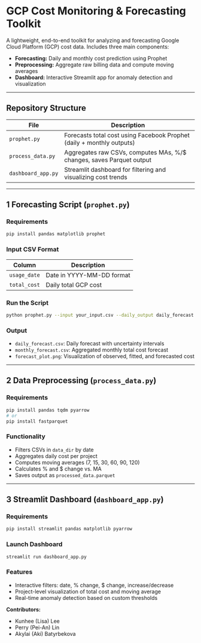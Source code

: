# GCP Cost Monitoring & Forecasting Toolkit

A lightweight, end-to-end toolkit for analyzing and forecasting Google Cloud Platform (GCP) cost data. Includes three main components:

- **Forecasting:** Daily and monthly cost prediction using Prophet
- **Preprocessing:** Aggregate raw billing data and compute moving averages
- **Dashboard:** Interactive Streamlit app for anomaly detection and visualization

---

## Repository Structure

| File               | Description                                                 |
|--------------------|-------------------------------------------------------------|
| `prophet.py`    | Forecasts total cost using Facebook Prophet (daily + monthly outputs) |
| `process_data.py`  | Aggregates raw CSVs, computes MAs, %/$ changes, saves Parquet output |
| `dashboard_app.py` | Streamlit dashboard for filtering and visualizing cost trends         |

---

## 1 Forecasting Script (`prophet.py`)

### Requirements
```bash
pip install pandas matplotlib prophet
```

### Input CSV Format
| Column       | Description                 |
|--------------|-----------------------------|
| `usage_date` | Date in YYYY-MM-DD format   |
| `total_cost` | Daily total GCP cost        |

### Run the Script
```bash
python prophet.py --input your_input.csv --daily_output daily_forecast.csv --monthly_output monthly_forecast.csv
```

### Output
- `daily_forecast.csv`: Daily forecast with uncertainty intervals
- `monthly_forecast.csv`: Aggregated monthly total cost forecast
- `forecast_plot.png`: Visualization of observed, fitted, and forecasted cost

---

## 2 Data Preprocessing (`process_data.py`)

### Requirements
```bash
pip install pandas tqdm pyarrow
# or
pip install fastparquet
```

### Functionality
- Filters CSVs in `data_dir` by date
- Aggregates daily cost per project
- Computes moving averages (7, 15, 30, 60, 90, 120)
- Calculates % and $ change vs. MA
- Saves output as `processed_data.parquet`

---

## 3 Streamlit Dashboard (`dashboard_app.py`)

### Requirements
```bash
pip install streamlit pandas matplotlib pyarrow
```

### Launch Dashboard
```bash
streamlit run dashboard_app.py
```

### Features
- Interactive filters: date, % change, $ change, increase/decrease
- Project-level visualization of total cost and moving average
- Real-time anomaly detection based on custom thresholds

**Contributors:**
- Kunhee (Lisa) Lee
- Perry (Pei-An) Lin  
- Akylai (Aki) Batyrbekova  
